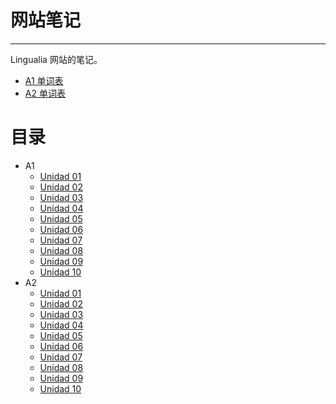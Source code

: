 # 网站笔记

----

Lingualia 网站的笔记。

- [A1 单词表](word-list-a-1.md)
- [A2 单词表](word-list-a-2.md)

# 目录

- A1
  - [Unidad 01](notes/a-1-unidad-01.md)
  - [Unidad 02](notes/a-1-unidad-02.md)
  - [Unidad 03](notes/a-1-unidad-03.md)
  - [Unidad 04](notes/a-1-unidad-04.md)
  - [Unidad 05](notes/a-1-unidad-05.md)
  - [Unidad 06](notes/a-1-unidad-06.md)
  - [Unidad 07](notes/a-1-unidad-07.md)
  - [Unidad 08](notes/a-1-unidad-08.md)
  - [Unidad 09](notes/a-1-unidad-09.md)
  - [Unidad 10](notes/a-1-unidad-10.md)
- A2
  - [Unidad 01](notes/a-2-unidad-01.md)
  - [Unidad 02](notes/a-2-unidad-02.md)
  - [Unidad 03](notes/a-2-unidad-03.md)
  - [Unidad 04](notes/a-2-unidad-04.md)
  - [Unidad 05](notes/a-2-unidad-05.md)
  - [Unidad 06](notes/a-2-unidad-06.md)
  - [Unidad 07](notes/a-2-unidad-07.md)
  - [Unidad 08](notes/a-2-unidad-08.md)
  - [Unidad 09](notes/a-2-unidad-09.md)
  - [Unidad 10](notes/a-2-unidad-10.md)
